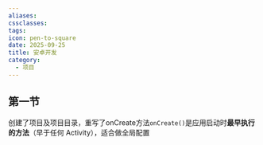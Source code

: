 ```yaml
---
aliases:
cssclasses:
tags:
icon: pen-to-square
date: 2025-09-25
title: 安卓开发
category:
  - 项目
---
```

## 第一节
创建了项目及项目目录，重写了onCreate方法`onCreate()`是应用启动时​**​最早执行的方法​**​（早于任何 Activity），适合做全局配置